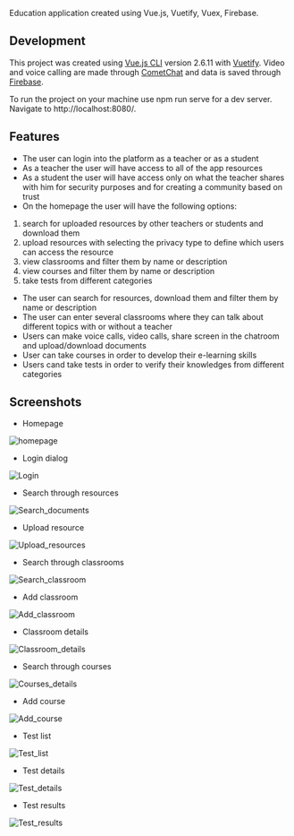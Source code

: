 Education application created using Vue.js, Vuetify, Vuex, Firebase.

## Development


This project was created using [Vue.js CLI](https://vuejs.org/) version 2.6.11 with [Vuetify](https://vuetifyjs.com/en/).
Video and voice calling are made through [CometChat](https://www.cometchat.com/) and data is saved through [Firebase](https://firebase.google.com/docs).

To run the project on your machine use npm run serve for a dev server. Navigate to http://localhost:8080/.

## Features

* The user can login into the platform as a teacher or as a student
* As a teacher the user will have access to all of the app resources
* As a student the user will have access only on what the teacher shares with him for security purposes and for creating a community based on trust
* On the homepage the user will have the following options: 
 1. search for uploaded resources by other teachers or students and download them
 2. upload resources with selecting the privacy type to define which users can access the resource
 3. view classrooms and filter them by name or description
 4. view courses and filter them by name or description
 5. take tests from different categories
* The user can search for resources, download them and filter them by name or description
* The user can enter several classrooms where they can talk about different topics with or without a teacher
* Users can make voice calls, video calls, share screen in the chatroom and upload/download documents 
* User can take courses in order to develop their e-learning skills
* Users cand take tests in order to verify their knowledges from different categories

## Screenshots
* Homepage

![homepage](src/assets/1.png?raw=true "Homepage")

* Login dialog

![Login](src/assets/2.png?raw=true "Login")

* Search through resources

![Search_documents](src/assets/3.png?raw=true "Search documents")

* Upload resource

![Upload_resources](src/assets/4.png?raw=true "Upload resources")

* Search through classrooms

![Search_classroom](src/assets/5.png?raw=true "Search classroom")

* Add classroom

![Add_classroom](src/assets/6.png?raw=true "Add classroom")

* Classroom details

![Classroom_details](src/assets/7.png?raw=true "Classroom details")

* Search through courses

![Courses_details](src/assets/8.png?raw=true "Courses details")

* Add course

![Add_course](src/assets/9.png?raw=true "Add courses")

* Test list

![Test_list](src/assets/10.png?raw=true "Test list")

* Test details

![Test_details](src/assets/11.png?raw=true "Test details")

* Test results

![Test_results](src/assets/12.png?raw=true "Test results")
